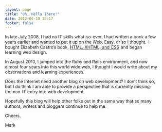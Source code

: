 ```yaml
---
layout: page
title: "Oh, Hello There!"
date: 2012-06-10 15:17
footer: false
---
```


In late July 2008, I had no IT skills what-so-ever, I had written a book a few years earlier and wanted to put it up on the Web. Easy, or so I thought. I bought Elizabeth Castro’s book, <a href="http://www.amazon.ca/gp/product/0321430840/ref=as_li_qf_sp_asin_tl?ie=UTF8&camp=15121&creative=330641&creativeASIN=0321430840&linkCode=as2&tag=booofjac-20">HTML, XHTML, and CSS</a><img src="http://www.assoc-amazon.ca/e/ir?t=booofjac-20&l=as2&o=15&a=0321430840" width="1" height="1" border="0" alt="" style="border:none !important; margin:0px !important;" /> and began learning web design.

In August 2010, I jumped into the Ruby and Rails environment, and now almost four years into this world wide web, I thought I would write about my observations and learning experiences.

Does the Internet need another blog on web development? I don’t think so, but I do think I am able to provide a perspective that is currently missing: the non-IT entry into web development.

Hopefully this blog will help other folks out in the same way that so many authors, writers and bloggers continue to help me.

Cheers,

Mark